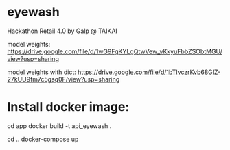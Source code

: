 # eyewash
Hackathon Retail 4.0 by Galp @ TAIKAI

model weights: https://drive.google.com/file/d/1wG9FgKYLgQtwVew_vKkyuFbbZSObtMGU/view?usp=sharing

model weights with dict: https://drive.google.com/file/d/1bTIvczrKvb68GlZ-27kUU9fm7c5gsq0F/view?usp=sharing

# Install docker image:

cd app
docker build -t api_eyewash . 

cd ..
docker-compose up
